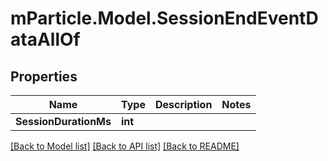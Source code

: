# mParticle.Model.SessionEndEventDataAllOf
## Properties

Name | Type | Description | Notes
------------ | ------------- | ------------- | -------------
**SessionDurationMs** | **int** |  | 

[[Back to Model list]](../README.md#documentation-for-models) [[Back to API list]](../README.md#documentation-for-api-endpoints) [[Back to README]](../README.md)

